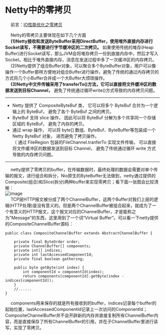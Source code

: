 
# Netty中的零拷贝  
<!-- 
视频
https://www.bilibili.com/video/BV17t41137su?p=38

netty源码书
https://segmentfault.com/a/1190000007560884
-->

&emsp; 前言：[IO性能优化之零拷贝](/docs/microService/communication/Netty/zeroCopy.md)  

&emsp; Netty的零拷贝主要体现在如下几个方面  
&emsp; **(1)Netty接收和发送ByteBuffer采用DirectBuffer，使用堆外直接内存进行Socket读写，不需要进行字节缓冲区的二次拷贝。** 如果使用传统的堆存(Heap Buffer)进行Socket读写，那么JVM会将堆存拷贝一份到直接内存中，然后才写入Socket。相比于堆外直接内存，消息在发送过程中多了一次缓冲区的内存拷贝。  
&emsp; (2)Netty提供了组合Buffer对象，可以聚合多个ByteBuffer对象，用户可以像操作一个Buffer那样方便地对组合Buffer进行操作，避免了传统的通过内存拷贝的方式将几个小Buffer合并成一个大Buffer大烦琐操作。  
&emsp; **(3)Netty中文件传输采用了transferTo()方法，它可以直接将文件缓冲区的数据发送到目标Channel，** 避免了传统通过循环write()方式导致的内存拷贝问题。  

-----


* Netty 提供了 CompositeByteBuf 类， 它可以将多个 ByteBuf 合并为一个逻辑上的 ByteBuf， 避免了各个 ByteBuf 之间的拷贝。  
* ByteBuf 支持 slice 操作， 因此可以将 ByteBuf 分解为多个共享同一个存储区域的 ByteBuf， 避免了内存的拷贝。  
* 通过 wrap 操作， 可以将 byte[] 数组、ByteBuf、ByteBuffer等包装成一个 Netty ByteBuf 对象， 进而避免了拷贝操作。  
（ 通过 FileRegion 包装的FileChannel.tranferTo 实现文件传输， 可以直接将文件缓冲区的数据发送到目标 Channel， 避免了传统通过循环 write 方式导致的内存拷贝问题。  

----------
&emsp; netty提供了零拷贝的buffer，在传输数据时，最终处理的数据会需要对单个传输的报文，进行组合和拆分，Nio原生的ByteBuffer无法做到，netty通过提供的Composite(组合)和Slice(拆分)两种buffer来实现零拷贝；看下面一张图会比较清晰：  
![image](https://gitee.com/wt1814/pic-host/raw/master/images/microService/netty/netty-89.png)  
&emsp; TCP层HTTP报文被分成了两个ChannelBuffer，这两个Buffer对我们上层的逻辑(HTTP处理)是没有意义的。但是两个ChannelBuffer被组合起来，就成为了一个有意义的HTTP报文，这个报文对应的ChannelBuffer，才是能称之为”Message”的东西，这里用到了一个词“Virtual Buffer”。可以看一下netty提供的CompositeChannelBuffer源码：  

```javva
public class CompositeChannelBuffer extends AbstractChannelBuffer {

    private final ByteOrder order;
    private ChannelBuffer[] components;
    private int[] indices;
    private int lastAccessedComponentId;
    private final boolean gathering;
    
    public byte getByte(int index) {
        int componentId = componentId(index);
        return components[componentId].getByte(index - indices[componentId]);
    }
    //......
}
```
&emsp; components用来保存的就是所有接收到的buffer，indices记录每个buffer的起始位置，lastAccessedComponentId记录上一次访问的ComponentId；CompositeChannelBuffer并不会开辟新的内存并直接复制所有ChannelBuffer内容，而是直接保存了所有ChannelBuffer的引用，并在子ChannelBuffer里进行读写，实现了零拷贝。  
